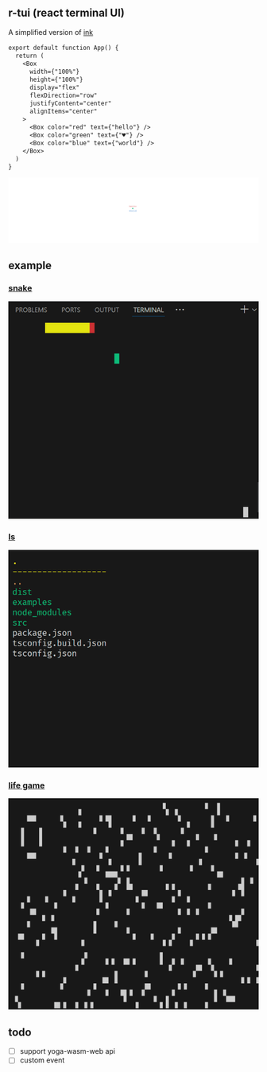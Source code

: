 ## r-tui (react terminal UI)
A simplified version of [ink](https://github.com/vadimdemedes/ink)

```tsx
export default function App() {
  return (
    <Box
      width={"100%"}
      height={"100%"}
      display="flex"
      flexDirection="row"
      justifyContent="center"
      alignItems="center"
    >
      <Box color="red" text={"hello"} />
      <Box color="green" text={"♥"} />
      <Box color="blue" text={"world"} />
    </Box>
  )
}

```
![flex](./assets/flex.svg)

## example

### [snake](./ui/src/examples/snake.tsx)
![snake](./assets/snake.gif)

### [ls](./ui/src/examples/ls.tsx)
![ls](./assets/ls.gif)


### [life game](./ui/src/examples/life.tsx)
![life game](./assets/life.gif)





## todo
- [ ] support yoga-wasm-web api
- [ ] custom event